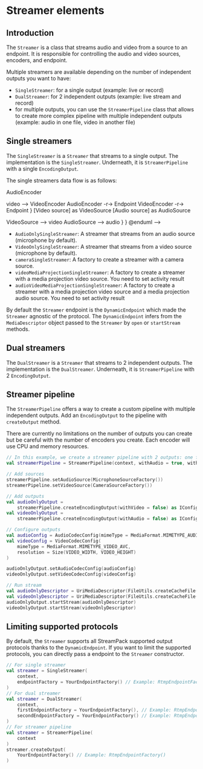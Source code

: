 # Streamer elements

## Introduction

The `Streamer` is a class that streams audio and video from a source to an endpoint. It is
responsible for controlling the audio and video sources, encoders, and endpoint.

Multiple streamers are available depending on the number of independent outputs you want to
have:

- `SingleStreamer`: for a single output (example: live or record)
- `DualStreamer`: for 2 independent outputs (example: live stream and record)
- for multiple outputs, you can use the `StreamerPipeline` class that allows to create more complex
  pipeline with multiple independent outputs (example: audio in one file, video in another file)

## Single streamers

The `SingleStreamer` is a `Streamer` that streams to a single output.
The implementation is the `SingleStreamer`. Underneath, it is `StreamerPipeline` with a single
`EncodingOutput`.

The single streamers data flow is as follows:

<!--
@startuml
rectangle SingleStreamer {
rectangle StreamerPipeline {
rectangle EncodingOutput {
  port audio
  port video
  [Video encoder] as VideoEncoder
  [Audio encoder] as AudioEncoder
  [Endpoint] as Endpoint

  audio --> AudioEncoder
video --> VideoEncoder
AudioEncoder -r-> Endpoint
VideoEncoder -r-> Endpoint
}
[Video source] as VideoSource
[Audio source] as AudioSource

VideoSource --> video
AudioSource --> audio
}
}
@enduml
-->

- `AudioOnlySingleStreamer`: A streamer that streams from an audio source (microphone by default).
- `VideoOnlySingleStreamer`: A streamer that streams from a video source (microphone by default).
- `cameraSingleStreamer`: A factory to create a streamer with a camera source.
- `videoMediaProjectionSingleStreamer`: A factory to create a streamer with a media projection video
  source. You need to set activity result
- `audioVideoMediaProjectionSingleStreamer`: A factory to create a streamer with a media projection
  video source and a media projection audio source. You need to set activity result

By default the `Streamer` endpoint is the `DynamicEndpoint` which made the `Streamer` agnostic of
the protocol.
The `DynamicEndpoint` infers from the `MediaDescriptor` object passed to the `Streamer` by `open` or
`startStream` methods.

## Dual streamers

The `DualStreamer` is a `Streamer` that streams to 2 independent outputs.
The implementation is the `DualStreamer`. Underneath, it is `StreamerPipeline` with 2
`EncodingOutput`.

## Streamer pipeline

The `StreamerPipeline` offers a way to create a custom pipeline with multiple independent outputs.
Add an `EncodingOutput` to the pipeline with `createOutput` method.

There are currently no limitations on the number of outputs you can create but be careful with the
number of encoders you create. Each encoder will use CPU and memory resources.

```kotlin
// In this example, we create a streamer pipeline with 2 outputs: one for audio and one for video
val streamerPipeline = StreamerPipeline(context, withAudio = true, withVideo = true)

// Add sources
streamerPipeline.setAudioSource(MicrophoneSourceFactory())
streamerPipeline.setVideoSource(CameraSourceFactory())

// Add outputs
val audioOnlyOutput =
    streamerPipeline.createEncodingOutput(withVideo = false) as IConfigurableAudioEncodingPipelineOutput
val videoOnlyOutput =
    streamerPipeline.createEncodingOutput(withAudio = false) as IConfigurableVideoEncodingPipelineOutput

// Configure outputs
val audioConfig = AudioCodecConfig(mimeType = MediaFormat.MIMETYPE_AUDIO_OPUS)
val videoConfig = VideoCodecConfig(
    mimeType = MediaFormat.MIMETYPE_VIDEO_AVC,
    resolution = Size(VIDEO_WIDTH, VIDEO_HEIGHT)
)

audioOnlyOutput.setAudioCodecConfig(audioConfig)
videoOnlyOutput.setVideoCodecConfig(videoConfig)

// Run stream
val audioOnlyDescriptor = UriMediaDescriptor(FileUtils.createCacheFile("audio.ogg").toUri())
val videoOnlyDescriptor = UriMediaDescriptor(FileUtils.createCacheFile("video.mp4").toUri())
audioOnlyOutput.startStream(audioOnlyDescriptor)
videoOnlyOutput.startStream(videoOnlyDescriptor)
```

## Limiting supported protocols

By default, the `Streamer` supports all StreamPack supported output protocols thanks to the
`DynamicEndpoint`.
If you want to limit the supported protocols, you can directly pass a endpoint to the `Streamer`
constructor.

```kotlin
// For single streamer
val streamer = SingleStreamer(
    context,
    endpointFactory = YourEndpointFactory() // Example: RtmpEndpointFactory()
)
// For dual streamer
val streamer = DualStreamer(
    context,
    firstEndpointFactory = YourEndpointFactory(), // Example: RtmpEndpointFactory()
    secondEndpointFactory = YourEndpointFactory() // Example: RtmpEndpointFactory()
)
// For streamer pipeline
val streamer = StreamerPipeline(
    context
)
streamer.createOutput(
    YourEndpointFactory() // Example: RtmpEndpointFactory()
)
```

